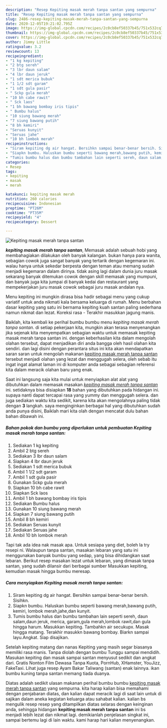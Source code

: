 ```yaml
---
description: "Resep Kepiting masak merah tanpa santan yang sempurna"
title: "Resep Kepiting masak merah tanpa santan yang sempurna"
slug: 2486-resep-kepiting-masak-merah-tanpa-santan-yang-sempurna
date: 2020-12-05T19:21:02.795Z
image: https://img-global.cpcdn.com/recipes/2c0cb8ef50337b45/751x532cq70/kepiting-masak-merah-tanpa-santan-foto-resep-utama.jpg
thumbnail: https://img-global.cpcdn.com/recipes/2c0cb8ef50337b45/751x532cq70/kepiting-masak-merah-tanpa-santan-foto-resep-utama.jpg
cover: https://img-global.cpcdn.com/recipes/2c0cb8ef50337b45/751x532cq70/kepiting-masak-merah-tanpa-santan-foto-resep-utama.jpg
author: Jimmy Little
ratingvalue: 3.2
reviewcount: 13
recipeingredient:
- "1 kg kepiting"
- "2 btg sereh"
- "3 lbr daun salam"
- "4 lbr daun jeruk"
- "1 sdt merica bubuk"
- "1 1/2 sdt garam"
- "1 sdt gula pasir"
- " Sckp gula merah"
- "10 bh cabe rawit"
- " Sck laos"
- "1 bh bawang bombay iris tipis"
- " Bumbu halus"
- "10 siung bawang merah"
- "7 siung bawang putih"
- "8 bh kemiri"
- "Seruas kunyit"
- "Seruas jahe"
- "10 bh lombok merah"
recipeinstructions:
- "Siram kepiting dg air hangat. Bersihkn sampai benar-benar bersih. Sisihkn."
- "Siapkn bumbu. Haluskan bumbu seperti bawang merah,bawang putih, kemiri, lombok merah,jahe,dan kunyit."
- "Tumis bumbu halus dan bumbu tambahan lain seperti sereh, daun salam,daun jeruk, merica, garam,gula merah,lombok rawit,dan gula hingga harum. Masukkan kepiting. Tambahkn air secukupx. Masak hingga matang. Terakhir masukkn bawang bombay. Biarkn sampai layu.Angkat. Siap disajikan."
categories:
- Resep
tags:
- kepiting
- masak
- merah

katakunci: kepiting masak merah 
nutrition: 260 calories
recipecuisine: Indonesian
preptime: "PT26M"
cooktime: "PT35M"
recipeyield: "4"
recipecategory: Dessert

---
```



![Kepiting masak merah tanpa santan](https://img-global.cpcdn.com/recipes/2c0cb8ef50337b45/751x532cq70/kepiting-masak-merah-tanpa-santan-foto-resep-utama.jpg)

<b><i>kepiting masak merah tanpa santan</i></b>, Memasak adalah sebuah hobi yang membahagiakan dilakukan oleh banyak kalangan. bukan hanya para wanita, sebagian cowok juga sangat banyak yang tertarik dengan kegemaran ini. walau hanya untuk sekedar berpesta dengan teman atau memang sudah menjadi kegemaran dalam dirinya. tidak asing lagi dalam dunia juru masak sekarang banyak ditemukan cowok dengan skill memasak yang mumpuni, dan banyak juga kita jumpai di banyak kedai dan restaurant yang mempekerjakan juru masak cowok sebagai juru masak andalan nya.

Menu kepiting ini mungkin dirasa bisa hadir sebagai menu yang cukup variatif untuk anda nikmati kala bersama keluarga di rumah. Menu berbahan dasar kepiting yang satu ini bernama kepiting kuah santan paling sederhana namun nikmat dan lezat. Koreksi rasa - Terakhir masukkan jagung manis.

Baiklah, kita kembali ke perihal bumbu bumbu menu <i>kepiting masak merah tanpa santan</i>. di setiap pekerjaan kita, mungkin akan terasa menyenangkan jika sejenak kita menyempatkan sebagian waktu untuk memasak kepiting masak merah tanpa santan ini. dengan keberhasilan kita dalam mengolah olahan tersebut, dapat menjadikan diri anda bangga oleh hasil olahan kita sendiri. dan lagi disini dengan perantara situs ini kita akan mendapatkan saran saran untuk mengolah makanan <u>kepiting masak merah tanpa santan</u> tersebut menjadi olahan yang lezat dan menggugah selera, oleh sebab itu ingat ingat alamat laman ini di komputer anda sebagai sebagian referensi kita dalam meracik olahan baru yang enak.


Saat ini langsung saja kita mulai untuk menyiapkan alat alat yang dibutuhkan dalam memasak masakan <u><i>kepiting masak merah tanpa santan</i></u> ini. setidaknya bisa disiapkan <b>18</b> bahan yang dibutuhkan pada hidangan ini. supaya nanti dapat tercapai rasa yang yummy dan menggugah selera. dan juga sediakan waktu kita sedikit, karena kita akan mengolahnya paling tidak dengan <b>3</b> langkah. saya menginginkan berbagai hal yang dibutuhkan sudah anda punya disini, Baiklah mari kita olah dengan mencatat dulu bahan bahan dibawah ini.

<!--inarticleads1-->

##### Bahan pokok dan bumbu yang diperlukan untuk pembuatan Kepiting masak merah tanpa santan:

1. Sediakan 1 kg kepiting
1. Ambil 2 btg sereh
1. Sediakan 3 lbr daun salam
1. Siapkan 4 lbr daun jeruk
1. Sediakan 1 sdt merica bubuk
1. Ambil 1 1/2 sdt garam
1. Ambil 1 sdt gula pasir
1. Gunakan  Sckp gula merah
1. Siapkan 10 bh cabe rawit
1. Siapkan  Sck laos
1. Ambil 1 bh bawang bombay iris tipis
1. Sediakan  Bumbu halus
1. Gunakan 10 siung bawang merah
1. Siapkan 7 siung bawang putih
1. Ambil 8 bh kemiri
1. Sediakan Seruas kunyit
1. Sediakan Seruas jahe
1. Ambil 10 bh lombok merah


Tapi tak ada idea nak masak apa. Untuk sesiapa yang diet, boleh la try resepi ni. Walaupun tanpa santan, masakan lebaran yang satu ini menggunakan banyak bumbu yang sedap, yang bisa dihidangkan saat lebaran. Berikut resep masakan lezat untuk lebaran, yang dimasak tanpa santan, yang sudah dilansir dari berbagai sumber Masukkan kepiting, kemudian masak hingga bumbu meresap. 

<!--inarticleads2-->

##### Cara menyiapkan Kepiting masak merah tanpa santan:

1. Siram kepiting dg air hangat. Bersihkn sampai benar-benar bersih. Sisihkn.
1. Siapkn bumbu. Haluskan bumbu seperti bawang merah,bawang putih, kemiri, lombok merah,jahe,dan kunyit.
1. Tumis bumbu halus dan bumbu tambahan lain seperti sereh, daun salam,daun jeruk, merica, garam,gula merah,lombok rawit,dan gula hingga harum. Masukkan kepiting. Tambahkn air secukupx. Masak hingga matang. Terakhir masukkn bawang bombay. Biarkn sampai layu.Angkat. Siap disajikan.


Setelah kepiting matang dan nanas Kepiting yang masih segar biasanya memiliki rasa manis. Tanpa diolah dengan bumbu Tunggu sampai mendidih. Masukan kepiting dan masak sampai santan menyusut sedikit dan angkat dari. Gratis Nonton Film Dewasa Tanpa Kuota, PornHub, XHamster, YouJizz, FakeTaxi. Lihat juga resep Ayam Bakar Taliwang (santan) enak lainnya. ikan bumbu kuning tanpa santan memang tiada duanya. 

Diatas adalah sedikit ulasan makanan perihal bumbu bumbu <u>kepiting masak merah tanpa santan</u> yang sempurna. kita harap kalian bisa memahami dengan penjabaran diatas, dan kalian dapat meracik lagi di saat lain untuk di sajikan dalam aneka kegiatan keluarga atau sahabat kalian. kalian bs mengulik resep resep yang ditampilkan diatas selaras dengan keinginan anda, sehingga hidangan <b>kepiting masak merah tanpa santan</b> ini bs menjadi lebih lezat dan nikmat lagi. demikianlah penjelasan singkat ini, sampai bertemu lagi di lain waktu. kami harap hari kalian menyenangkan.
